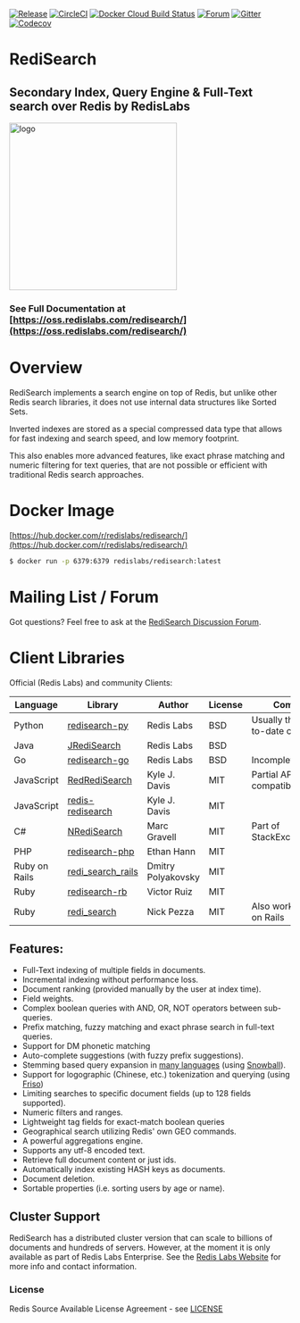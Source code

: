 [![Release](https://img.shields.io/github/v/release/redisearch/redisearch.svg?sort=semver)](https://github.com/RediSearch/RediSearch/releases)
[![CircleCI](https://circleci.com/gh/RediSearch/RediSearch/tree/master.svg?style=svg)](https://circleci.com/gh/RediSearch/RediSearch/tree/master)
[![Docker Cloud Build Status](https://img.shields.io/docker/cloud/build/redislabs/redisearch.svg)](https://hub.docker.com/r/redislabs/redisearch/builds/)
[![Forum](https://img.shields.io/badge/Forum-RediSearch-blue)](https://forum.redislabs.com/c/modules/redisearch/)
[![Gitter](https://badges.gitter.im/RedisLabs/RediSearch.svg)](https://gitter.im/RedisLabs/RediSearch?utm_source=badge&utm_medium=badge&utm_campaign=pr-badge)
[![Codecov](https://codecov.io/gh/RediSearch/RediSearch/branch/master/graph/badge.svg)](https://codecov.io/gh/RediSearch/RediSearch)

# RediSearch

## Secondary Index, Query Engine & Full-Text search over Redis by RedisLabs
<img src="docs/img/logo.svg" alt="logo" width="300"/>

### See Full Documentation at [https://oss.redislabs.com/redisearch/](https://oss.redislabs.com/redisearch/)

# Overview

RediSearch implements a search engine on top of Redis, but unlike other Redis
search libraries, it does not use internal data structures like Sorted Sets.

Inverted indexes are stored as a special compressed data type that allows for fast indexing and search speed, and low memory footprint.

This also enables more advanced features, like exact phrase matching and numeric filtering for text queries, that are not possible or efficient with traditional Redis search approaches.

# Docker Image

[https://hub.docker.com/r/redislabs/redisearch/](https://hub.docker.com/r/redislabs/redisearch/)

```sh
$ docker run -p 6379:6379 redislabs/redisearch:latest
```
# Mailing List / Forum

Got questions? Feel free to ask at the [RediSearch Discussion Forum](http://forum.redislabs.com/c/modules/redisearch).

# Client Libraries

Official (Redis Labs) and community Clients:

| Language | Library | Author | License | Comments |
|---|---|---|---|---|
|Python | [redisearch-py](https://github.com/RedisLabs/redisearch-py) | Redis Labs | BSD | Usually the most up-to-date client library |
| Java | [JRediSearch](https://github.com/RedisLabs/JRediSearch) | Redis Labs | BSD | |
| Go | [redisearch-go](https://github.com/RedisLabs/redisearch-go) | Redis Labs | BSD | Incomplete API |
| JavaScript | [RedRediSearch](https://github.com/stockholmux/redredisearch) | Kyle J. Davis | MIT | Partial API, compatible with [Reds](https://github.com/tj/reds) |
| JavaScript | [redis-redisearch](https://github.com/stockholmux/node_redis-redisearch) | Kyle J. Davis | MIT | |
| C# | [NRediSearch](https://libraries.io/nuget/NRediSearch) | Marc Gravell | MIT | Part of StackExchange.Redis |
| PHP | [redisearch-php](https://github.com/ethanhann/redisearch-php) | Ethan Hann | MIT |
| Ruby on Rails | [redi_search_rails](https://github.com/dmitrypol/redi_search_rails)  | Dmitry Polyakovsky | MIT | |
| Ruby | [redisearch-rb](https://github.com/vruizext/redisearch-rb) | Victor Ruiz | MIT | |
| Ruby | [redi_search](https://github.com/npezza93/redi_search) | Nick Pezza | MIT | Also works with Ruby on Rails |

## Features:

* Full-Text indexing of multiple fields in documents.
* Incremental indexing without performance loss.
* Document ranking (provided manually by the user at index time).
* Field weights.
* Complex boolean queries with AND, OR, NOT operators between sub-queries.
* Prefix matching, fuzzy matching and exact phrase search in full-text queries.
* Support for DM phonetic matching
* Auto-complete suggestions (with fuzzy prefix suggestions).
* Stemming based query expansion in [many languages](https://oss.redislabs.com/redisearch/Stemming/) (using [Snowball](http://snowballstem.org/)).
* Support for logographic (Chinese, etc.) tokenization and querying (using [Friso](https://github.com/lionsoul2014/friso))
* Limiting searches to specific document fields (up to 128 fields supported).
* Numeric filters and ranges.
* Lightweight tag fields for exact-match boolean queries
* Geographical search utilizing Redis' own GEO commands.
* A powerful aggregations engine.
* Supports any utf-8 encoded text.
* Retrieve full document content or just ids.
* Automatically index existing HASH keys as documents.
* Document deletion.
* Sortable properties (i.e. sorting users by age or name).

## Cluster Support

RediSearch has a distributed cluster version that can scale to billions of documents and hundreds of servers. However, at the moment it is only available as part of Redis Labs Enterprise. See the [Redis Labs Website](https://redislabs.com/modules/redisearch/) for more info and contact information.

### License

 Redis Source Available License Agreement - see [LICENSE](LICENSE)
